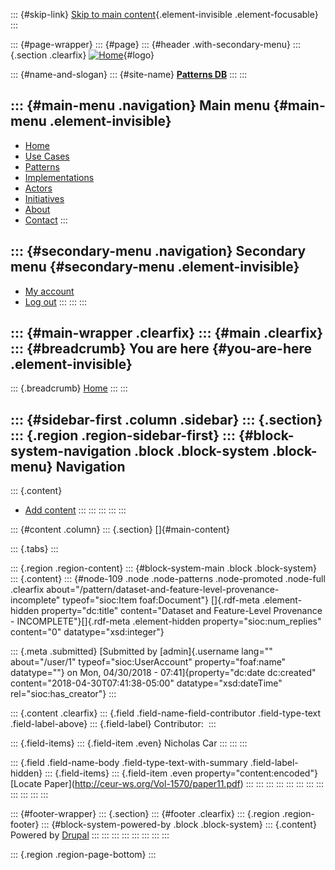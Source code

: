 ::: {#skip-link}
[Skip to main content](#main-content){.element-invisible
.element-focusable}
:::

::: {#page-wrapper}
::: {#page}
::: {#header .with-secondary-menu}
::: {.section .clearfix}
[![Home](https://patterns.promsns.org/sites/all/themes/bartik_rda/rda_square.png)](/ "Home"){#logo}

::: {#name-and-slogan}
::: {#site-name}
**[Patterns DB](/ "Home")**
:::
:::

::: {#main-menu .navigation}
Main menu {#main-menu .element-invisible}
---------

-   [Home](/)
-   [Use Cases](/usecases)
-   [Patterns](/patterns)
-   [Implementations](/implementations)
-   [Actors](/actors)
-   [Initiatives](/initiatives)
-   [About](/about)
-   [Contact](/contact)
:::

::: {#secondary-menu .navigation}
Secondary menu {#secondary-menu .element-invisible}
--------------

-   [My account](/user)
-   [Log out](/user/logout)
:::
:::
:::

::: {#main-wrapper .clearfix}
::: {#main .clearfix}
::: {#breadcrumb}
You are here {#you-are-here .element-invisible}
------------

::: {.breadcrumb}
[Home](/)
:::
:::

::: {#sidebar-first .column .sidebar}
::: {.section}
::: {.region .region-sidebar-first}
::: {#block-system-navigation .block .block-system .block-menu}
Navigation
----------

::: {.content}
-   [Add content](/node/add)
:::
:::
:::
:::
:::

::: {#content .column}
::: {.section}
[]{#main-content}

::: {.tabs}
:::

::: {.region .region-content}
::: {#block-system-main .block .block-system}
::: {.content}
::: {#node-109 .node .node-patterns .node-promoted .node-full .clearfix about="/pattern/dataset-and-feature-level-provenance-incomplete" typeof="sioc:Item foaf:Document"}
[]{.rdf-meta .element-hidden property="dc:title"
content="Dataset and Feature-Level Provenance - INCOMPLETE"}[]{.rdf-meta
.element-hidden property="sioc:num_replies" content="0"
datatype="xsd:integer"}

::: {.meta .submitted}
[Submitted by [admin]{.username lang="" about="/user/1"
typeof="sioc:UserAccount" property="foaf:name" datatype=""} on Mon,
04/30/2018 - 07:41]{property="dc:date dc:created"
content="2018-04-30T07:41:38-05:00" datatype="xsd:dateTime"
rel="sioc:has_creator"}
:::

::: {.content .clearfix}
::: {.field .field-name-field-contributor .field-type-text .field-label-above}
::: {.field-label}
Contributor: 
:::

::: {.field-items}
::: {.field-item .even}
Nicholas Car
:::
:::
:::

::: {.field .field-name-body .field-type-text-with-summary .field-label-hidden}
::: {.field-items}
::: {.field-item .even property="content:encoded"}
\[Locate Paper\](<http://ceur-ws.org/Vol-1570/paper11.pdf>)
:::
:::
:::
:::
:::
:::
:::
:::
:::
:::
:::
:::

::: {#footer-wrapper}
::: {.section}
::: {#footer .clearfix}
::: {.region .region-footer}
::: {#block-system-powered-by .block .block-system}
::: {.content}
Powered by [Drupal](https://www.drupal.org)
:::
:::
:::
:::
:::
:::
:::
:::

::: {.region .region-page-bottom}
:::
